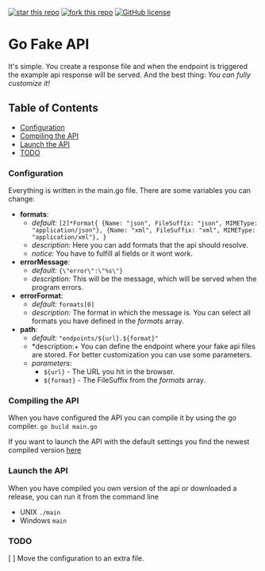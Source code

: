 [![star this repo](http://githubbadges.com/star.svg?user=AnguliNetworks&repo=go-fake-api)](https://github.com/AnguliNetworks/go-fake-api)
[![fork this repo](http://githubbadges.com/fork.svg?user=AnguliNetworks&repo=go-fake-api)](https://github.com/AnguliNetworks/go-fake-api/fork)
[![GitHub license](https://img.shields.io/github/license/AnguliNetworks/go-fake-api.svg)](https://github.com/AnguliNetworks/go-fake-api/blob/master/LICENSE)
# Go Fake API
It's simple. You create a response file and when the endpoint is triggered the example api response will be served. And the best thing: *You can fully customize it!*

## Table of Contents
* [Configuration](#configuration)
* [Compiling the API](#compiling-the-api)
* [Launch the API](#launch-the-api)
* [TODO](#todo)

### Configuration
Everything is written in the main.go file. There are some variables you can change:
* **formats**:
    * *default:* 
        `[2]*Format{
            {Name: "json", FileSuffix: "json", MIMEType: "application/json"},
            {Name: "xml", FileSuffix: "xml", MIMEType: "application/xml"},
        }`
    * *description:* Here you can add formats that the api should resolve.
    * *notice:* You have to fulfill al fields or it wont work.      
* **errorMessage**: 
    * *default:* `{\"error\":\"%s\"}`
    * *description:* This will be the message, which will be served when the program errors.
* **errorFormat**:
    * *default:* `formats[0]`
    * *description:* The format in which the message is. You can select all formats you have defined in the *formats* array.
* **path**:
    * *default:* `"endpoints/${url}.${format}"`
    * *description:+ You can define the endpoint where your fake api files are stored. For better customization you can use some parameters.
    * *parameters:*
        * `${url}` - The URL you hit in the browser.
        * `${format}` - The FileSuffix from the *formats* array.
        
### Compiling the API
When you have configured the API you can compile it by using the go compiler. 
`go build main.go`

If you want to launch the API with the default settings you find the newest compiled version [here](https://github.com/AnguliNetworks/go-fake-api/releases)
        
### Launch the API
When you have compiled you own version of the api or downloaded a release, you can run it from the command line
* UNIX `./main`
* Windows `main`

### TODO
[ ] Move the configuration to an extra file.
